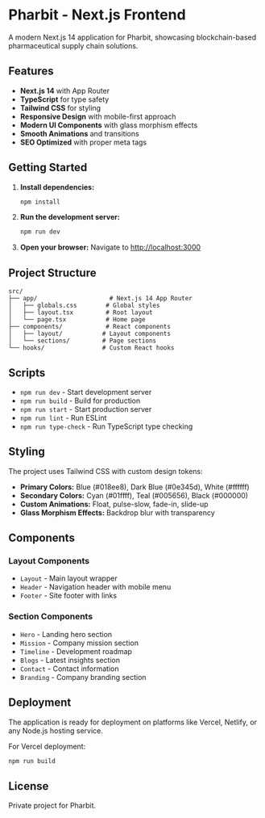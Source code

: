# Pharbit - Next.js Frontend

A modern Next.js 14 application for Pharbit, showcasing blockchain-based pharmaceutical supply chain solutions.

## Features

- **Next.js 14** with App Router
- **TypeScript** for type safety
- **Tailwind CSS** for styling
- **Responsive Design** with mobile-first approach
- **Modern UI Components** with glass morphism effects
- **Smooth Animations** and transitions
- **SEO Optimized** with proper meta tags

## Getting Started

1. **Install dependencies:**
   ```bash
   npm install
   ```

2. **Run the development server:**
   ```bash
   npm run dev
   ```

3. **Open your browser:**
   Navigate to [http://localhost:3000](http://localhost:3000)

## Project Structure

```
src/
├── app/                    # Next.js 14 App Router
│   ├── globals.css        # Global styles
│   ├── layout.tsx         # Root layout
│   └── page.tsx           # Home page
├── components/            # React components
│   ├── layout/           # Layout components
│   └── sections/         # Page sections
└── hooks/                # Custom React hooks
```

## Scripts

- `npm run dev` - Start development server
- `npm run build` - Build for production
- `npm run start` - Start production server
- `npm run lint` - Run ESLint
- `npm run type-check` - Run TypeScript type checking

## Styling

The project uses Tailwind CSS with custom design tokens:

- **Primary Colors:** Blue (#018ee8), Dark Blue (#0e345d), White (#ffffff)
- **Secondary Colors:** Cyan (#01ffff), Teal (#005656), Black (#000000)
- **Custom Animations:** Float, pulse-slow, fade-in, slide-up
- **Glass Morphism Effects:** Backdrop blur with transparency

## Components

### Layout Components
- `Layout` - Main layout wrapper
- `Header` - Navigation header with mobile menu
- `Footer` - Site footer with links

### Section Components
- `Hero` - Landing hero section
- `Mission` - Company mission section
- `Timeline` - Development roadmap
- `Blogs` - Latest insights section
- `Contact` - Contact information
- `Branding` - Company branding section

## Deployment

The application is ready for deployment on platforms like Vercel, Netlify, or any Node.js hosting service.

For Vercel deployment:
```bash
npm run build
```

## License

Private project for Pharbit.